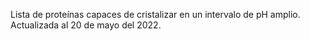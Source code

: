  Lista de proteínas capaces de cristalizar en un intervalo de pH amplio.
Actualizada al 20 de mayo del 2022.

 
